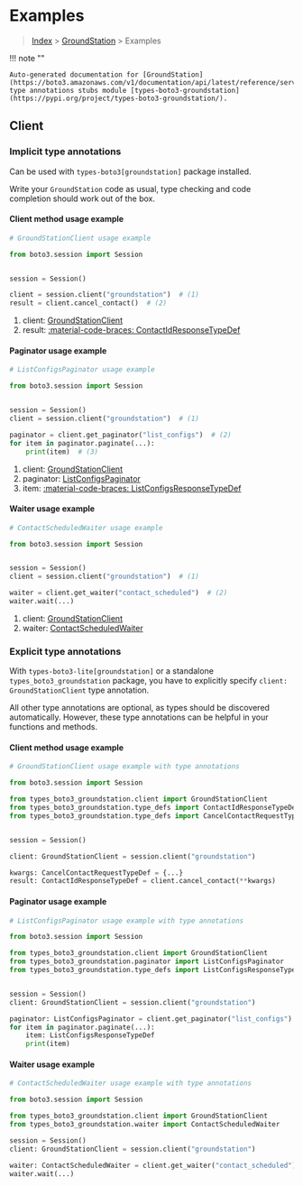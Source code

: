 # Examples

> [Index](../README.md) > [GroundStation](./README.md) > Examples

!!! note ""

    Auto-generated documentation for [GroundStation](https://boto3.amazonaws.com/v1/documentation/api/latest/reference/services/groundstation.html#groundstation)
    type annotations stubs module [types-boto3-groundstation](https://pypi.org/project/types-boto3-groundstation/).

## Client

### Implicit type annotations

Can be used with `types-boto3[groundstation]` package installed.

Write your `GroundStation` code as usual,
type checking and code completion should work out of the box.


#### Client method usage example

```python
# GroundStationClient usage example

from boto3.session import Session


session = Session()

client = session.client("groundstation")  # (1)
result = client.cancel_contact()  # (2)
```

1. client: [GroundStationClient](./client.md)
2. result: [:material-code-braces: ContactIdResponseTypeDef](./type_defs.md#contactidresponsetypedef)



#### Paginator usage example

```python
# ListConfigsPaginator usage example

from boto3.session import Session


session = Session()
client = session.client("groundstation")  # (1)

paginator = client.get_paginator("list_configs")  # (2)
for item in paginator.paginate(...):
    print(item)  # (3)
```

1. client: [GroundStationClient](./client.md)
2. paginator: [ListConfigsPaginator](./paginators.md#listconfigspaginator)
3. item: [:material-code-braces: ListConfigsResponseTypeDef](./type_defs.md#listconfigsresponsetypedef)



#### Waiter usage example

```python
# ContactScheduledWaiter usage example

from boto3.session import Session


session = Session()
client = session.client("groundstation")  # (1)

waiter = client.get_waiter("contact_scheduled")  # (2)
waiter.wait(...)
```

1. client: [GroundStationClient](./client.md)
2. waiter: [ContactScheduledWaiter](./waiters.md#contactscheduledwaiter)


### Explicit type annotations

With `types-boto3-lite[groundstation]`
or a standalone `types_boto3_groundstation` package, you have to explicitly specify `client: GroundStationClient` type annotation.

All other type annotations are optional, as types should be discovered automatically.
However, these type annotations can be helpful in your functions and methods.


#### Client method usage example

```python
# GroundStationClient usage example with type annotations

from boto3.session import Session

from types_boto3_groundstation.client import GroundStationClient
from types_boto3_groundstation.type_defs import ContactIdResponseTypeDef
from types_boto3_groundstation.type_defs import CancelContactRequestTypeDef


session = Session()

client: GroundStationClient = session.client("groundstation")

kwargs: CancelContactRequestTypeDef = {...}
result: ContactIdResponseTypeDef = client.cancel_contact(**kwargs)
```



#### Paginator usage example

```python
# ListConfigsPaginator usage example with type annotations

from boto3.session import Session

from types_boto3_groundstation.client import GroundStationClient
from types_boto3_groundstation.paginator import ListConfigsPaginator
from types_boto3_groundstation.type_defs import ListConfigsResponseTypeDef


session = Session()
client: GroundStationClient = session.client("groundstation")

paginator: ListConfigsPaginator = client.get_paginator("list_configs")
for item in paginator.paginate(...):
    item: ListConfigsResponseTypeDef
    print(item)
```



#### Waiter usage example

```python
# ContactScheduledWaiter usage example with type annotations

from boto3.session import Session

from types_boto3_groundstation.client import GroundStationClient
from types_boto3_groundstation.waiter import ContactScheduledWaiter

session = Session()
client: GroundStationClient = session.client("groundstation")

waiter: ContactScheduledWaiter = client.get_waiter("contact_scheduled")
waiter.wait(...)
```


